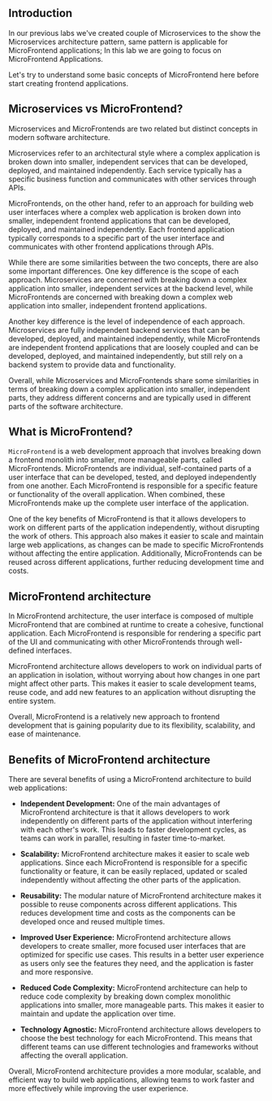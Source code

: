 
## Introduction

In our previous labs we've created couple of Microservices to the show the Microservices architecture pattern, same pattern is applicable for MicroFrontend applications; In this lab we are going to focus on MicroFrontend Applications.

Let's try to understand some basic concepts of MicroFrontend here before start creating frontend applications.

## Microservices vs MicroFrontend?

Microservices and MicroFrontends are two related but distinct concepts in modern software architecture.

Microservices refer to an architectural style where a complex application is broken down into smaller, independent services that can be developed, deployed, and maintained independently. Each service typically has a specific business function and communicates with other services through APIs.

MicroFrontends, on the other hand, refer to an approach for building web user interfaces where a complex web application is broken down into smaller, independent frontend applications that can be developed, deployed, and maintained independently. Each frontend application typically corresponds to a specific part of the user interface and communicates with other frontend applications through APIs.

While there are some similarities between the two concepts, there are also some important differences. One key difference is the scope of each approach. Microservices are concerned with breaking down a complex application into smaller, independent services at the backend level, while MicroFrontends are concerned with breaking down a complex web application into smaller, independent frontend applications.

Another key difference is the level of independence of each approach. Microservices are fully independent backend services that can be developed, deployed, and maintained independently, while MicroFrontends are independent frontend applications that are loosely coupled and can be developed, deployed, and maintained independently, but still rely on a backend system to provide data and functionality.

Overall, while Microservices and MicroFrontends share some similarities in terms of breaking down a complex application into smaller, independent parts, they address different concerns and are typically used in different parts of the software architecture.

## What is MicroFrontend?

`MicroFrontend` is a web development approach that involves breaking down a frontend monolith into smaller, more manageable parts, called MicroFrontends. MicroFrontends are individual, self-contained parts of a user interface that can be developed, tested, and deployed independently from one another. Each MicroFrontend is responsible for a specific feature or functionality of the overall application. When combined, these MicroFrontends make up the complete user interface of the application.

One of the key benefits of MicroFrontend is that it allows developers to work on different parts of the application independently, without disrupting the work of others. This approach also makes it easier to scale and maintain large web applications, as changes can be made to specific MicroFrontends without affecting the entire application. Additionally, MicroFrontends can be reused across different applications, further reducing development time and costs.

## MicroFrontend architecture

In MicroFrontend architecture, the user interface is composed of multiple MicroFrontend that are combined at runtime to create a cohesive, functional application. Each MicroFrontend is responsible for rendering a specific part of the UI and communicating with other MicroFrontends through well-defined interfaces.

MicroFrontend architecture allows developers to work on individual parts of an application in isolation, without worrying about how changes in one part might affect other parts. This makes it easier to scale development teams, reuse code, and add new features to an application without disrupting the entire system.

Overall, MicroFrontend is a relatively new approach to frontend development that is gaining popularity due to its flexibility, scalability, and ease of maintenance.

## Benefits of MicroFrontend architecture

There are several benefits of using a MicroFrontend architecture to build web applications:

- **Independent Development:** One of the main advantages of MicroFrontend architecture is that it allows developers to work independently on different parts of the application without interfering with each other's work. This leads to faster development cycles, as teams can work in parallel, resulting in faster time-to-market.

- **Scalability:** MicroFrontend architecture makes it easier to scale web applications. Since each MicroFrontend is responsible for a specific functionality or feature, it can be easily replaced, updated or scaled independently without affecting the other parts of the application.

- **Reusability:** The modular nature of MicroFrontend architecture makes it possible to reuse components across different applications. This reduces development time and costs as the components can be developed once and reused multiple times.

- **Improved User Experience:** MicroFrontend architecture allows developers to create smaller, more focused user interfaces that are optimized for specific use cases. This results in a better user experience as users only see the features they need, and the application is faster and more responsive.

- **Reduced Code Complexity:** MicroFrontend architecture can help to reduce code complexity by breaking down complex monolithic applications into smaller, more manageable parts. This makes it easier to maintain and update the application over time.

- **Technology Agnostic:** MicroFrontend architecture allows developers to choose the best technology for each MicroFrontend. This means that different teams can use different technologies and frameworks without affecting the overall application.

Overall, MicroFrontend architecture provides a more modular, scalable, and efficient way to build web applications, allowing teams to work faster and more effectively while improving the user experience.

